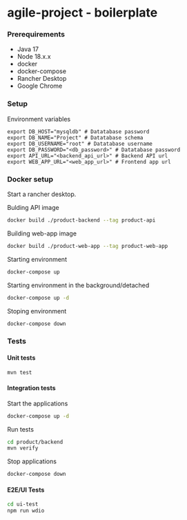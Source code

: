 # agile-project - boilerplate

### Prerequirements

- Java 17
- Node 18.x.x
- docker
- docker-compose
- Rancher Desktop
- Google Chrome


### Setup

Environment variables
```
export DB_HOST="mysqldb" # Datatabase password
export DB_NAME="Project" # Datatabase schema
export DB_USERNAME="root" # Datatabase username
export DB_PASSWORD="<db_password>" # Datatabase password
export API_URL="<backend_api_url>" # Backend API url
export WEB_APP_URL="<web_app_url>" # Frontend app url
```

### Docker setup



Start a rancher desktop.

Bulding API image
```bash
docker build ./product-backend --tag product-api
```

Building web-app image
```bash
docker build ./product-web-app --tag product-web-app
```


Starting environment
```bash
docker-compose up
```

Starting environment in the background/detached
```bash
docker-compose up -d
```

Stoping environment
```bash
docker-compose down
```


### Tests

#### Unit tests
```bash
mvn test
```

#### Integration tests 

Start the applications
```bash
docker-compose up -d
```

Run tests
```bash
cd product/backend
mvn verify
```

Stop applications
```bash
docker-compose down
```

#### E2E/UI Tests

```bash
cd ui-test
npm run wdio
```
